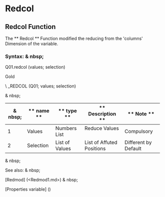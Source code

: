 # Redcol

## Redcol Function

The ** Redcol ** Function modified the reducing from the 'columns' Dimension of the variable.

### Syntax: & nbsp;

Q01.redcol (values; selection)

Gold

\ _REDCOL (Q01; values; selection)

& nbsp;

| & nbsp; | ** name ** | ** type ** | ** Description ** | ** Note ** |
| --- | --- | --- | --- | --- |
| &#49; | Values ​​| Numbers List | Reduce Values ​​| Compulsory |
| &#50; | Selection | List of Values ​​| List of Affuted Positions | Different by Default |

& nbsp;

See also: & nbsp;

[Redmod] (<Redmod1.md>) & nbsp;

[Properties variable] (<modify the owner ofvariable.md>)